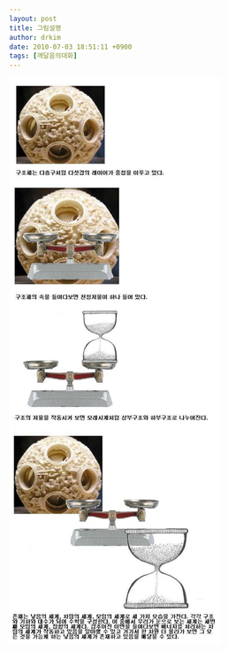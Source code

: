 ```yaml
---
layout: post
title: 그림설명
author: drkim
date: 2010-07-03 18:51:11 +0900
tags: [깨달음의대화]
---
```

![](/files/attach/images/198/777/102/z1.JPG)